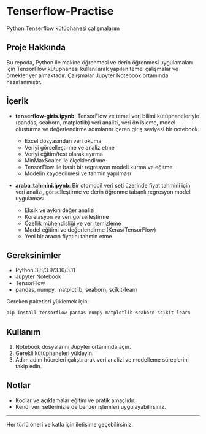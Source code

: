 # Tenserflow-Practise

Python Tenserflow kütüphanesi çalışmalarım

## Proje Hakkında

Bu repoda, Python ile makine öğrenmesi ve derin öğrenmesi uygulamaları için TensorFlow kütüphanesi kullanılarak yapılan temel çalışmalar ve örnekler yer almaktadır. Çalışmalar Jupyter Notebook ortamında hazırlanmıştır.

## İçerik

- **tenserflow-giris.ipynb**: TensorFlow ve temel veri bilimi kütüphaneleriyle (pandas, seaborn, matplotlib) veri analizi, veri ön işleme, model oluşturma ve değerlendirme adımlarını içeren giriş seviyesi bir notebook.

  - Excel dosyasından veri okuma
  - Veriyi görselleştirme ve analiz etme
  - Veriyi eğitim/test olarak ayırma
  - MinMaxScaler ile ölçeklendirme
  - TensorFlow ile basit bir regresyon modeli kurma ve eğitme
  - Modelin kaydedilmesi ve tahmin yapılması

- **araba_tahmini.ipynb**: Bir otomobil veri seti üzerinde fiyat tahmini için veri analizi, görselleştirme ve derin öğrenme tabanlı regresyon modeli uygulaması.
  - Eksik ve aykırı değer analizi
  - Korelasyon ve veri görselleştirme
  - Özellik mühendisliği ve veri temizleme
  - Model eğitimi ve değerlendirme (Keras/TensorFlow)
  - Yeni bir aracın fiyatını tahmin etme

## Gereksinimler

- Python 3.8/3.9/3.10/3.11
- Jupyter Notebook
- TensorFlow
- pandas, numpy, matplotlib, seaborn, scikit-learn

Gereken paketleri yüklemek için:

```bash
pip install tensorflow pandas numpy matplotlib seaborn scikit-learn
```

## Kullanım

1. Notebook dosyalarını Jupyter ortamında açın.
2. Gerekli kütüphaneleri yükleyin.
3. Adım adım hücreleri çalıştırarak veri analizi ve modelleme süreçlerini takip edin.

## Notlar

- Kodlar ve açıklamalar eğitim ve pratik amaçlıdır.
- Kendi veri setlerinizle de benzer işlemleri uygulayabilirsiniz.

---

Her türlü öneri ve katkı için iletişime geçebilirsiniz.
